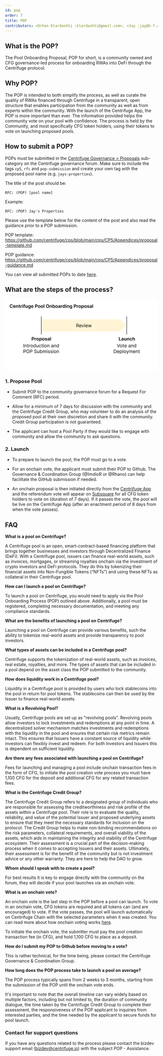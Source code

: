 ```yaml
---
id: pop
order: 7
title: POP
contributors: <Orhan Klardashti :klardashti@gmail.com>, <Jay :jay@k-f.co>
---
```


## What is the POP?

The Pool Onboarding Proposal, POP for short, is a community owned and CFG governance-led process for onboarding RWAs into DeFi through the Centrifuge protocol.

## Why POP?

The POP is intended to both simplify the process, as well as curate the quality of RWAs financed through Centrifuge in a transparent, open structure that enables participation from the community as well as from experts within the community. With the launch of the Centrifuge App, the POP is more important than ever. The information provided helps the community vote on your pool with confidence. The process is held by the Community, and most specifically CFG token holders, using their tokens to vote on launching proposed pools.

## How to submit a POP?

POPs must be submitted in the [Centrifuge Governance > Proposals](https://gov.centrifuge.io/c/cfg-governance/chain-governance/18) sub-category on the Centrifuge governance forum. Make sure to include the tags `cp5`, `rfc` and  `pop-submission` and create your own tag with the proposed pool name (e.g. `jays-properties`). 

The title of the post should be:
```
RFC: (POP) [pool name]
```
Example: 
```
RFC: (POP) Jay's Properties
```
Please use the template below for the content of the post and also read the guidance prior to a POP submission.

POP template: https://github.com/centrifuge/cps/blob/main/cps/CP5/Appendices/proposal-template.md

POP guidance: https://github.com/centrifuge/cps/blob/main/cps/CP5/Appendices/proposal-guidance.md

You can view all submitted POPs to date [here](https://gov.centrifuge.io/tag/pop-submission).

## What are the steps of the process?
![](./images/popv3.png#width=65%;)

### 1. Propose Pool

- Submit POP to the community governance forum for a Request For Comment (RFC) period.

- Allow for a minimum of 7 days for discussion with the community and the Centrifuge Credit Group, who may volunteer to do an analysis of the proposed pool at their own discretion and share it with the community. Credit Group participation is not guaranteed.

- The applicant can host a Pool Party if they would like to engage with community and allow the community to ask questions.

### 2. Launch

- To prepare to launch the pool, the POP must go to a vote.

- For an onchain vote, the applicant must submit their POP to Github. The Governance & Coordination Group (@ImdioR or @Rhano) can help facilitate the GitHub submission if needed.

- An onchain proposal is then initiated directly from the [Centrifuge App](https://app.centrifuge.io/) and the referendum vote will appear on [Subsquare](https://centrifuge.subsquare.io/democracy/referenda) for all CFG token holders to vote on (duration of 7 days). If it passes the vote, the pool will be live on the Centrifuge App (after an enactment period of 8 days from when the vote passes).

## FAQ

**What is a pool on Centrifuge?**

A Centrifuge pool is an open, smart-contract-based financing platform that brings together businesses and investors through Decentralized Finance (DeFi). With a Centrifuge pool, issuers can finance real-world assets, such as invoices, mortgages, or streaming royalties onchain via the investment of crypto investors and DeFi protocols. They do this by tokenizing their financial assets into Non-Fungible Tokens (“NFTs”) and using these NFTs as collateral in their Centrifuge pool.

**How can I launch a pool on Centrifuge?**

To launch a pool on Centrifuge, you would need to apply via the Pool Onboarding Process (POP) outlined above. Additionally, a pool must be registered, completing necessary documentation, and meeting any compliance standards.

**What are the benefits of launching a pool on Centrifuge?**

Launching a pool on Centrifuge can provide various benefits, such the ability to tokenize real-world assets and provide transparency to pool investors.

**What types of assets can be included in a Centrifuge pool?**

Centrifuge supports the tokenization of real-world assets, such as invoices, real estate, royalties, and more. The types of assets that can be included in a pool depend on the asset class the POP submitted to the community.

**How does liquidity work in a Centrifuge pool?**

Liquidity in a Centrifuge pool is provided by users who lock stablecoins into the pool in return for pool tokens. The stablecoins can then be used by the Issuer to finance real-world assets.

**What is a Revolving Pool?**

Usually, Centrifuge pools are set up as "revolving pools". Revolving pools allow investors to lock investments and redemptions at any point in time. A decentralized solver mechanism matches investments and redemptions with the liquidity in the pool and ensures that certain risk metrics remain intact. This ensures that Issuers have a constant source of liquidity while investors can flexibly invest and redeem. For both Investors and Issuers this is dependent on sufficient liquidity.

**Are there any fees associated with launching a pool on Centrifuge?**

Fees for launching and managing a pool include onchain transaction fees in the form of CFG, to initiate the pool creation vote process you must have 1,100 CFG for the deposit and additional CFG for any related transaction fees. 

**What is the Centrifuge Credit Group?**

The Centrifuge Credit Group refers to a designated group of individuals who are responsible for assessing the creditworthiness and risk profile of the assets within a Centrifuge pool. Their role is to evaluate the quality, reliability, and value of the potential Issuer and proposed underlying assets to ensure that they meet the necessary standards for inclusion on the protocol. The Credit Group helps to make non-binding recommendations on the risk parameters, collateral requirements, and overall viability of the assets, which aids in maintaining the integrity and stability of the Centrifuge ecosystem. Their assessment is a crucial part of the decision-making process when it comes to accepting Issuers and their assets. Ultimately, their assessment is for the benefit of the community but is not investment advice or any other warranty. They are here to help the DAO to grow.

**Whom should I speak with to create a pool?**

For best results it is key to engage directly with the community on the forum, they will decide if your pool launches via an onchain vote.

**What is an onchain vote?**

An onchain vote is the last step in the POP before a pool can launch. To vote in an onchain vote, CFG tokens are required and all tokens can (and are encouraged) to vote. If the vote passes, the pool will launch automatically on Centrifuge Chain with the selected parameters when it was created. You can read more about how onchain voting works [here](https://docs.centrifuge.io/use/onchain-voting/).

To initiate the onchain vote, the submitter must pay the pool creation transaction fee (in CFG), and hold 1,100 CFG to place as a deposit.

**How do I submit my POP to Github before moving to a vote?**

This is rather technical, for the time being, please contact the Centrifuge Governance & Coordination Group.

**How long does the POP process take to launch a pool on average?**

The POP process typically spans from 2 weeks to 3 months, starting from the submission of the POP until the onchain vote ends. 

It's important to note that the overall timeline can vary widely based on multiple factors, including but not limited to, the duration of community dialogue, the time taken by the Centrifuge Credit Group to complete their assessment, the responsiveness of the POP applicant to inquiries from interested parties, and the time needed by the applicant to secure funds for pool launch.

### Contact for support questions 
If you have any questions related to the process please contact the bizdev support email (bizdev@centrifuge.io) with the subject POP - Assistance.
